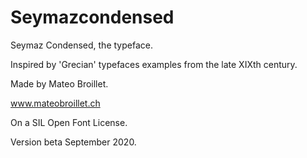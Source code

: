 # Seymazcondensed

Seymaz Condensed, the typeface.

Inspired by 'Grecian' typefaces examples from the late XIXth century. 

Made by Mateo Broillet.

www.mateobroillet.ch

On a SIL Open Font License. 

Version beta September 2020. 
